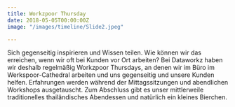 ```yaml
---
title: Workzpoor Thursday
date: 2018-05-05T00:00:00Z
image: "/images/timeline/Slide2.jpeg"

---
```

Sich gegenseitig inspirieren und Wissen teilen. Wie können wir das erreichen, wenn wir oft bei Kunden vor Ort arbeiten? Bei Dataworkz haben wir deshalb regelmäßig Workzpoor Thursdays, an denen wir im Büro im Werkspoor-Cathedral arbeiten und uns gegenseitig und unsere Kunden helfen. Erfahrungen werden während der Mittagssitzungen und abendlichen Workshops ausgetauscht. Zum Abschluss gibt es unser mittlerweile traditionelles thailändisches Abendessen und natürlich ein kleines Bierchen.
